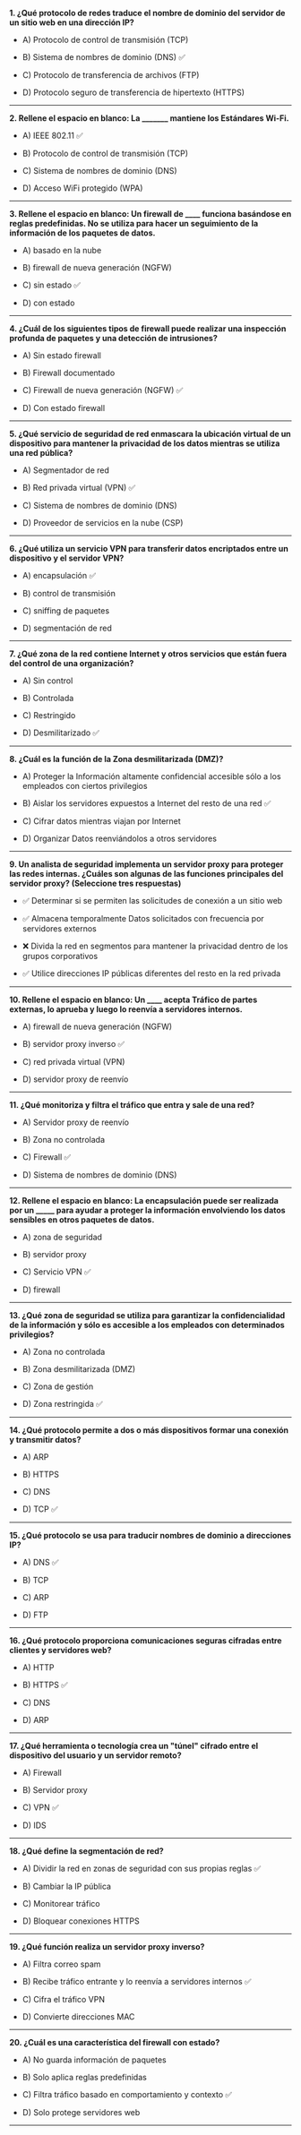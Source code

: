 

**1. ¿Qué protocolo de redes traduce el nombre de dominio del servidor de un sitio web en una dirección IP?**

- A) Protocolo de control de transmisión (TCP)
    
- B) Sistema de nombres de dominio (DNS) ✅
    
- C) Protocolo de transferencia de archivos (FTP)
    
- D) Protocolo seguro de transferencia de hipertexto (HTTPS)
    

---

**2. Rellene el espacio en blanco: La _______ mantiene los Estándares Wi-Fi.**

- A) IEEE 802.11 ✅
    
- B) Protocolo de control de transmisión (TCP)
    
- C) Sistema de nombres de dominio (DNS)
    
- D) Acceso WiFi protegido (WPA)
    

---

**3. Rellene el espacio en blanco: Un firewall de ____ funciona basándose en reglas predefinidas. No se utiliza para hacer un seguimiento de la información de los paquetes de datos.**

- A) basado en la nube
    
- B) firewall de nueva generación (NGFW)
    
- C) sin estado ✅
    
- D) con estado
    

---

**4. ¿Cuál de los siguientes tipos de firewall puede realizar una inspección profunda de paquetes y una detección de intrusiones?**

- A) Sin estado firewall
    
- B) Firewall documentado
    
- C) Firewall de nueva generación (NGFW) ✅
    
- D) Con estado firewall
    

---

**5. ¿Qué servicio de seguridad de red enmascara la ubicación virtual de un dispositivo para mantener la privacidad de los datos mientras se utiliza una red pública?**

- A) Segmentador de red
    
- B) Red privada virtual (VPN) ✅
    
- C) Sistema de nombres de dominio (DNS)
    
- D) Proveedor de servicios en la nube (CSP)
    

---

**6. ¿Qué utiliza un servicio VPN para transferir datos encriptados entre un dispositivo y el servidor VPN?**

- A) encapsulación ✅
    
- B) control de transmisión
    
- C) sniffing de paquetes
    
- D) segmentación de red
    

---

**7. ¿Qué zona de la red contiene Internet y otros servicios que están fuera del control de una organización?**

- A) Sin control
    
- B) Controlada
    
- C) Restringido
    
- D) Desmilitarizado ✅
    

---

**8. ¿Cuál es la función de la Zona desmilitarizada (DMZ)?**

- A) Proteger la Información altamente confidencial accesible sólo a los empleados con ciertos privilegios
    
- B) Aislar los servidores expuestos a Internet del resto de una red ✅
    
- C) Cifrar datos mientras viajan por Internet
    
- D) Organizar Datos reenviándolos a otros servidores
    

---

**9. Un analista de seguridad implementa un servidor proxy para proteger las redes internas. ¿Cuáles son algunas de las funciones principales del servidor proxy? (Seleccione tres respuestas)**

- ✅ Determinar si se permiten las solicitudes de conexión a un sitio web
    
- ✅ Almacena temporalmente Datos solicitados con frecuencia por servidores externos
    
- ❌ Divida la red en segmentos para mantener la privacidad dentro de los grupos corporativos
    
- ✅ Utilice direcciones IP públicas diferentes del resto en la red privada
    

---

**10. Rellene el espacio en blanco: Un ____ acepta Tráfico de partes externas, lo aprueba y luego lo reenvía a servidores internos.**

- A) firewall de nueva generación (NGFW)
    
- B) servidor proxy inverso ✅
    
- C) red privada virtual (VPN)
    
- D) servidor proxy de reenvío
    

---

**11. ¿Qué monitoriza y filtra el tráfico que entra y sale de una red?**

- A) Servidor proxy de reenvío
    
- B) Zona no controlada
    
- C) Firewall ✅
    
- D) Sistema de nombres de dominio (DNS)
    

---

**12. Rellene el espacio en blanco: La encapsulación puede ser realizada por un _____ para ayudar a proteger la información envolviendo los datos sensibles en otros paquetes de datos.**

- A) zona de seguridad
    
- B) servidor proxy
    
- C) Servicio VPN ✅
    
- D) firewall
    

---

**13. ¿Qué zona de seguridad se utiliza para garantizar la confidencialidad de la información y sólo es accesible a los empleados con determinados privilegios?**

- A) Zona no controlada
    
- B) Zona desmilitarizada (DMZ)
    
- C) Zona de gestión
    
- D) Zona restringida ✅
    

---

**14. ¿Qué protocolo permite a dos o más dispositivos formar una conexión y transmitir datos?**

- A) ARP
    
- B) HTTPS
    
- C) DNS
    
- D) TCP ✅
    

---

**15. ¿Qué protocolo se usa para traducir nombres de dominio a direcciones IP?**

- A) DNS ✅
    
- B) TCP
    
- C) ARP
    
- D) FTP
    

---

**16. ¿Qué protocolo proporciona comunicaciones seguras cifradas entre clientes y servidores web?**

- A) HTTP
    
- B) HTTPS ✅
    
- C) DNS
    
- D) ARP
    

---

**17. ¿Qué herramienta o tecnología crea un "túnel" cifrado entre el dispositivo del usuario y un servidor remoto?**

- A) Firewall
    
- B) Servidor proxy
    
- C) VPN ✅
    
- D) IDS
    

---

**18. ¿Qué define la segmentación de red?**

- A) Dividir la red en zonas de seguridad con sus propias reglas ✅
    
- B) Cambiar la IP pública
    
- C) Monitorear tráfico
    
- D) Bloquear conexiones HTTPS
    

---

**19. ¿Qué función realiza un servidor proxy inverso?**

- A) Filtra correo spam
    
- B) Recibe tráfico entrante y lo reenvía a servidores internos ✅
    
- C) Cifra el tráfico VPN
    
- D) Convierte direcciones MAC
    

---

**20. ¿Cuál es una característica del firewall con estado?**

- A) No guarda información de paquetes
    
- B) Solo aplica reglas predefinidas
    
- C) Filtra tráfico basado en comportamiento y contexto ✅
    
- D) Solo protege servidores web
    

---

